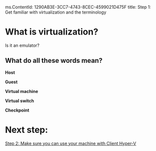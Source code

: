 ms.ContentId: 1290AB3E-3CC7-4743-8CEC-4599021D475F
title: Step 1: Get familiar with virtualization and the terminology

# What is virtualization? #

Is it an emulator? 


## What do all these words mean? ##

**Host**

**Guest**

**Virtual machine**

**Virtual switch**

**Checkpoint**

# Next step: #
[Step 2: Make sure you can use your machine with Client Hyper-V](step2.md)